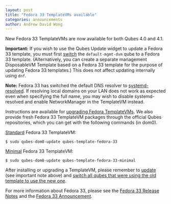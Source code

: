 ```yaml
---
layout: post
title: "Fedora 33 TemplateVMs available"
categories: announcements
author: Andrew David Wong
---
```


New Fedora 33 TemplateVMs are now available for both Qubes 4.0 and 4.1.

**Important:** If you wish to use the Qubes Update widget to update a Fedora 33 template, you must first [switch][switching] the `default-mgmt-dvm` qube to a Fedora 33 template. (Alternatively, you can create a separate management DisposableVM Template based on a Fedora 33 template for the purpose of updating Fedora 33 templates.) This does not affect updating internally using `dnf`.

**Note:** Fedora 33 has switched the default DNS resolver to [systemd-resolved]. If resolving local domains on your LAN does not work as expected even when specifying the full name, you may wish to disable systemd-resolved and enable NetworkManager in the TemplateVM instead.

Instructions are available for [upgrading Fedora TemplateVMs]. We also provide fresh Fedora 33 TemplateVM packages through the official Qubes repositories, which you can get with the following commands (in dom0).

[Standard][Fedora] Fedora 33 TemplateVM:

    $ sudo qubes-dom0-update qubes-template-fedora-33

[Minimal] Fedora 33 TemplateVM:

    $ sudo qubes-dom0-update qubes-template-fedora-33-minimal

After installing or upgrading a TemplateVM, please remember to [update] (see important note above) and [switch all qubes that were using the old template to use the new one][switching].

For more information about Fedora 33, please see the [Fedora 33 Release Notes] and the [Fedora 33 Announcement].


[upgrading Fedora TemplateVMs]: /doc/template/fedora/upgrade/
[Fedora]: /doc/templates/fedora/
[Minimal]: /doc/templates/minimal/
[update]: /doc/how-to-install-software/
[switching]: /doc/templates/#switching
[systemd-resolved]: https://fedoraproject.org/wiki/Changes/systemd-resolved
[Fedora 33 Release Notes]: https://docs.fedoraproject.org/en-US/fedora/f33/release-notes/
[Fedora 33 Announcement]: https://fedoramagazine.org/announcing-fedora-33/
